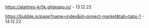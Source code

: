 https://alalitres-kr5k.glideapp.io/ - 13.12.22


https://bubble.io/page?name=index&id=project-market&tab=tabs-1 - 14.12.22


